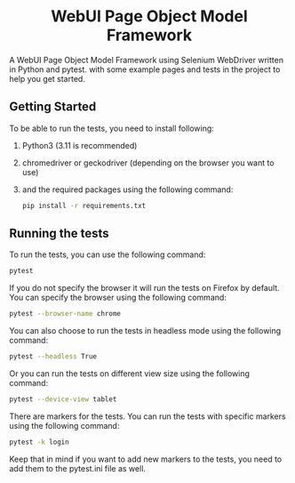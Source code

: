 <h1 align="center"> WebUI Page Object Model Framework </h1>

A WebUI Page Object Model Framework using Selenium WebDriver written in Python and pytest.
with some example pages and tests in the project to help you get started.

## Getting Started

To be able to run the tests, you need to install following:
1. Python3 (3.11 is recommended)
2. chromedriver or geckodriver (depending on the browser you want to use)
3. and the required packages using the following command:

    ```bash
    pip install -r requirements.txt
    ```

## Running the tests

To run the tests, you can use the following command:

```bash
pytest
```

If you do not specify the browser it will run the tests on Firefox by default. You can specify the browser using the following command:

```bash
pytest --browser-name chrome
```

You can also choose to run the tests in headless mode using the following command:

```bash
pytest --headless True
```

Or you can run the tests on different view size using the following command:

```bash
pytest --device-view tablet
```

There are markers for the tests. You can run the tests with specific markers using the following command:

```bash
pytest -k login
```

Keep that in mind if you want to add new markers to the tests, you need to add them to the pytest.ini file as well.
